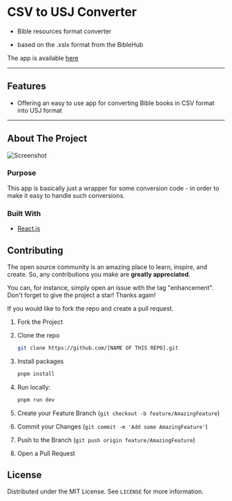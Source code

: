 # CSV to USJ Converter

- Bible resources format converter

- based on the .xslx format from the BibleHub

The app is available [here](https://html2usfm.netlify.app/)

---

## Features

- Offering an easy to use app for converting Bible books in CSV format into USJ format

---

<!-- ABOUT THE PROJECT -->
## About The Project

![Screenshot](./images/screenshot.png)

### Purpose

This app is basically just a wrapper for some conversion code - in order to make it easy to handle such conversions.

### Built With

- [React.js](https://reactjs.org/)

<!-- CONTRIBUTING -->
## Contributing

The open source community is an amazing place to learn, inspire, and create. So, any contributions you make are **greatly appreciated**.

You can, for instance, simply open an issue with the tag "enhancement".
Don't forget to give the project a star! Thanks again!

If you would like to fork the repo and create a pull request.

1. Fork the Project
2. Clone the repo

   ```sh
   git clone https://github.com/[NAME OF THIS REPO].git
   ```

3. Install packages

   ```sh
   pnpm install
   ```

4. Run locally:

   ```sh
   pnpm run dev
   ```

5. Create your Feature Branch (`git checkout -b feature/AmazingFeature`)
6. Commit your Changes (`git commit -m 'Add some AmazingFeature'`)
7. Push to the Branch (`git push origin feature/AmazingFeature`)
8. Open a Pull Request

<!-- LICENSE -->
## License

Distributed under the MIT License. See `LICENSE` for more information.
